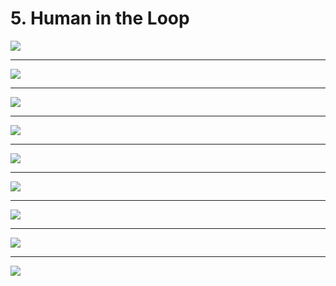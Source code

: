 # 5. Human in the Loop

![](Slides/videoframe_0.png)

---

![](Slides/videoframe_295612.png)

---

![](Slides/videoframe_306552.png)

---

![](Slides/videoframe_325068.png)

---

![](Slides/videoframe_337820.png)

---

![](Slides/videoframe_354894.png)

---

![](Slides/videoframe_364466.png)

---

![](Slides/videoframe_369725.png)

---

![](Slides/videoframe_372776.png)

